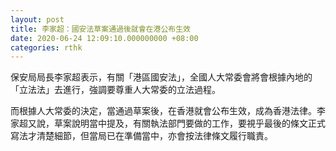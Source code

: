 ```yaml
---
layout: post
title: 李家超：國安法草案通過後就會在港公布生效
date: 2020-06-24 12:09:10.000000000 +08:00
categories: rthk
---
```


保安局局長李家超表示，有關「港區國安法」，全國人大常委會將會根據內地的「立法法」去進行，強調要尊重人大常委的立法過程。

而根據人大常委的決定，當通過草案後，在香港就會公布生效，成為香港法律。李家超又說，草案說明當中提及，有關執法部門要做的工作，要視乎最後的條文正式寫法才清楚細節，但當局已在準備當中，亦會按法律條文履行職責。
